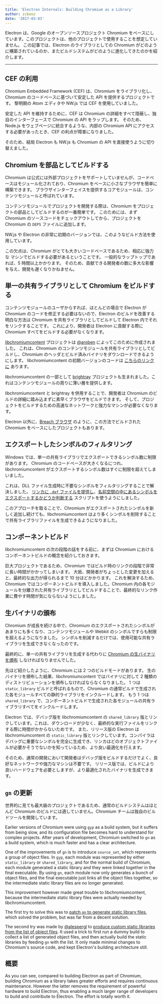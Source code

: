 ```yaml
---
title: 'Electron Internals: Building Chromium as a Library'
author: zcbenz
date: '2017-03-03'
---
```


Electron は、Google のオープンソースプロジェクト Chromium をベースにしています。このプロジェクトは、他のプロジェクトで使用することを想定していません。 この記事では、Electron のライブラリとしての Chromium がどのように構築されているのか、またビルドシステムがどのように進化してきたのかを紹介します。

---

## CEF の利用

Chromium Embedded Framework (CEF) は、Chromium をライブラリ化し、Chromium のコードベースに基づいて安定した API を提供するプロジェクトです。 黎明期の Atom エディタや NW.js では CEF を使用していました。

安定した API を維持するために、CEF は Chromium の詳細をすべて隠蔽し、独自のインターフェースで Chromium の API をラップします。 そのため、Node.js をウェブページに統合するような、内部の Chromium API にアクセスする必要があったとき、CEF の利点が障害になりました。

そのため、結局 Electron も NW.js も Chromium の API を直接使うように切り替えました。

## Chromium を部品としてビルドする

Chromium は公式には外部プロジェクトをサポートしていませんが、コードベースはモジュール化されており、Chromium をベースに小さなブラウザを簡単に構築できます。 ブラウザインターフェイスを提供するコアモジュールは、コンテンツモジュールと呼ばれています。

コンテンツモジュールでプロジェクトを開発する際は、Chromium をプロジェクトの部品としてビルドするのが一番簡単です。 このためには、まず Chromium のソースコードをチェックアウトしてから、プロジェクトを Chromium の `DEPS` ファイルに追加します。

NW.js や Electron の非常に初期のバージョンでは、このようなビルド方法を使用しています。

この欠点は、Chromium がとても大きいコードベースであるため、相応に強力な マシンでビルドする必要があるということです。 一般的なラップトップであれば、5 時間以上かかります。 そのため、貢献できる開発者の数に多大な影響を与え、開発も遅くなりかねません。

## 単一の共有ライブラリとして Chromium をビルドする

コンテンツモジュールのユーザからすれば、ほとんどの場合で Electron が Chromium のコードを修正する必要はないので、Electron のビルドを改善する明白な方法は Chromium を共有ライブラリとしてビルドして Electron 内でそれをリンクすることです。 これにより、開発者は Electron に貢献する際に Chromium すべてをビルドする必要がなくなります。

[libchromiumcontent](https://github.com/electron/libchromiumcontent) プロジェクトは [@aroben](https://github.com/aroben) によってこのために作成されました。 これは、Chromium のコンテンツモジュールを共有ライブラリとしてビルドし、Chromium のヘッダとビルド済みバイナリをダウンロードできるようにします。 libchromiumcontent の初期バージョンのコードは [こちらのリンクに](https://github.com/electron/libchromiumcontent/tree/873daa8c57efa053d48aa378ac296b0a1206822c) あります。

libchromiumcontent の一部として [brightray](https://github.com/electron/brightray) プロジェクトも生まれました。これはコンテンツモジュールの周りに薄い層を提供します。

libchromiumcontent と brightray を併用することで、開発者は Chromium のビルドの詳細に踏み込まずに素早くブラウザをビルドできます。 そして、プロジェクトをビルドするための高速なネットワークと強力なマシンが必要なくなります。

Electron 以外に、[Breach ブラウザ](https://www.quora.com/Is-Breach-Browser-still-in-development) のように、この方法でビルドされた Chromium をベースにしたプロジェクトもあります。

## エクスポートしたシンボルのフィルタリング

Windows では、単一の共有ライブラリでエクスポートできるシンボル数に制限があります。 Chromium のコードベースが大きくなるにつれ、libchromiumcontent がエクスポートするシンボル数はすぐに制限を超えてしまいました。

これは、DLL ファイル生成時に不要なシンボルをフィルタリングすることで解決しました。 [リンカに `.def` ファイルを提供し](https://github.com/electron/libchromiumcontent/pull/11/commits/85ca0f60208eef2c5013a29bb4cf3d21feb5030b)、[名前空間の中にあるシンボルをエクスポートするかどうか判断する](https://github.com/electron/libchromiumcontent/pull/47/commits/d2fed090e47392254f2981a56fe4208938e538cd) スクリプトを使うようにしました。

このアプローチを取ることで、Chromium がエクスポートされたシンボルを新しく追加し続けても、libchromiumcontent はより多くシンボルを削除することで共有ライブラリファイルを生成できるようになりました。

## コンポーネントビルド

libchromiumcontent の次の段階の話をする前に、まずは Chromium におけるコンポーネントビルドの概念を紹介しておきます。

巨大プロジェクトであるため、Chromium ではビルド時のリンクの段階で非常に長い時間がかかってしまいます。 大抵、開発者がちょっとした変更を加えると、最終的な出力が得られるまで 10 分ほどかかります。 これを解決するため、Chromium ではコンポーネントビルドを導入しました。Chromium 内の各モジュールを分離された共有ライブラリとしてビルドすることで、最終的なリンク作業に費やす時間が気にならないようにしました。

## 生バイナリの頒布

Chromium が成長を続ける中で、Chromium のエクスポートされたシンボルがあまりにも多くなり、コンテンツモジュールや Webkit のシンボルですらも制限を超えるようになりました。 シンボルを削減するだけでは、使用可能な共有ライブラリを生成できなくなったのです。

最終的に、単一の共有ライブラリを生成する代わりに [Chromium の生バイナリを頒布](https://github.com/electron/libchromiumcontent/pull/98) しなければなりませんでした。

先ほど紹介したように、Chromium には 2 つのビルドモードがあります。 生のバイナリを頒布した結果、libchromiumcontent ではバイナリに対して 2 種類のディストリビューションを頒布しなければならなくなりました。 1 つは `static_library` ビルドと呼ばれるもので、Chromium の通常ビルドで生成された各モジュールすべての静的ライブラリをインクルードします。 もう 1 つは `shared_library` で、コンポーネントビルドで生成された各モジュールの共有ライブラリすべてをインクルードします。

Electron では、デバッグ版を libchromiumcontent の `shared_library` 版とリンクしています。これは、ダウンロードが少なく、最終的な実行ファイルをリンクする際に時間がかからないためです。 また、リリース版の Electron は libchromiumcontent の `static_library` 版とリンクしています。コンパイラはデバッグに重要なシンボルを完全に生成でき、リンカはどのオブジェクトファイルが必要かそうでないかを知っているため、より良い最適化を行えます。

そのため、通常の開発において開発者はデバッグ版をビルドするだけでよく、良好なネットワークや強力なマシンは不要です。 リリース版では、ビルドにより良いハードウェアを必要としますが、より最適化されたバイナリを生成できます。

## `gn` の更新

世界的に見ても最大級のプロジェクトであるため、通常のビルドシステムはほとんど Chromium のビルドには適していません。Chromium チームは独自のビルドツールを開発しています。

Earlier versions of Chromium were using `gyp` as a build system, but it suffers from being slow, and its configuration file becomes hard to understand for complex projects. After years of development, Chromium switched to `gn` as a build system, which is much faster and has a clear architecture.

One of the improvements of `gn` is to introduce `source_set`, which represents a group of object files. In `gyp`, each module was represented by either `static_library` or `shared_library`, and for the normal build of Chromium, each module generated a static library and they were linked together in the final executable. By using `gn`, each module now only generates a bunch of object files, and the final executable just links all the object files together, so the intermediate static library files are no longer generated.

This improvement however made great trouble to libchromiumcontent, because the intermediate static library files were actually needed by libchromiumcontent.

The first try to solve this was to [patch `gn` to generate static library files](https://github.com/electron/libchromiumcontent/pull/239), which solved the problem, but was far from a decent solution.

The second try was made by [@alespergl](https://github.com/alespergl) to [produce custom static libraries from the list of object files](https://github.com/electron/libchromiumcontent/pull/249). It used a trick to first run a dummy build to collect a list of generated object files, and then actually build the static libraries by feeding `gn` with the list. It only made minimal changes to Chromium's source code, and kept Electron's building architecture still.

## 概要

As you can see, compared to building Electron as part of Chromium, building Chromium as a library takes greater efforts and requires continuous maintenance. However the latter removes the requirement of powerful hardware to build Electron, thus enabling a much larger range of developers to build and contribute to Electron. The effort is totally worth it.

